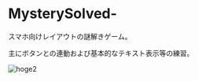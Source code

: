 # MysterySolved-
スマホ向けレイアウトの謎解きゲーム。

主にボタンとの連動および基本的なテキスト表示等の練習。

![hoge2](https://user-images.githubusercontent.com/35249003/70391454-da2ad980-1a18-11ea-8186-9546f2e6839d.gif)
